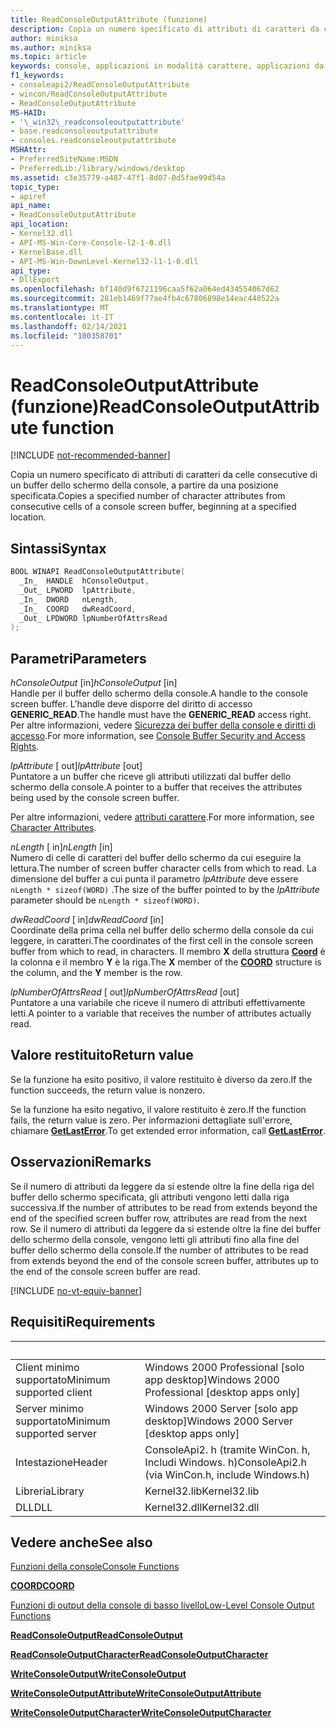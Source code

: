 ```yaml
---
title: ReadConsoleOutputAttribute (funzione)
description: Copia un numero specificato di attributi di caratteri da celle consecutive di un buffer dello schermo della console, a partire da una posizione specificata.
author: miniksa
ms.author: miniksa
ms.topic: article
keywords: console, applicazioni in modalità carattere, applicazioni da riga di comando, applicazioni di terminale, api della console
f1_keywords:
- consoleapi2/ReadConsoleOutputAttribute
- wincon/ReadConsoleOutputAttribute
- ReadConsoleOutputAttribute
MS-HAID:
- '\_win32\_readconsoleoutputattribute'
- base.readconsoleoutputattribute
- consoles.readconsoleoutputattribute
MSHAttr:
- PreferredSiteName:MSDN
- PreferredLib:/library/windows/desktop
ms.assetid: c3e35779-a487-47f1-8d07-0d5fae99d54a
topic_type:
- apiref
api_name:
- ReadConsoleOutputAttribute
api_location:
- Kernel32.dll
- API-MS-Win-Core-Console-l2-1-0.dll
- KernelBase.dll
- API-MS-Win-DownLevel-Kernel32-l1-1-0.dll
api_type:
- DllExport
ms.openlocfilehash: bf140d9f6721196caa5f62a064ed434554067d62
ms.sourcegitcommit: 281eb1469f77ae4fb4c67806898e14eac440522a
ms.translationtype: MT
ms.contentlocale: it-IT
ms.lasthandoff: 02/14/2021
ms.locfileid: "100358701"
---
```

# <a name="readconsoleoutputattribute-function"></a><span data-ttu-id="ceb79-104">ReadConsoleOutputAttribute (funzione)</span><span class="sxs-lookup"><span data-stu-id="ceb79-104">ReadConsoleOutputAttribute function</span></span>

[!INCLUDE [not-recommended-banner](./includes/not-recommended-banner.md)]

<span data-ttu-id="ceb79-105">Copia un numero specificato di attributi di caratteri da celle consecutive di un buffer dello schermo della console, a partire da una posizione specificata.</span><span class="sxs-lookup"><span data-stu-id="ceb79-105">Copies a specified number of character attributes from consecutive cells of a console screen buffer, beginning at a specified location.</span></span>

## <a name="syntax"></a><span data-ttu-id="ceb79-106">Sintassi</span><span class="sxs-lookup"><span data-stu-id="ceb79-106">Syntax</span></span>

```C
BOOL WINAPI ReadConsoleOutputAttribute(
  _In_  HANDLE  hConsoleOutput,
  _Out_ LPWORD  lpAttribute,
  _In_  DWORD   nLength,
  _In_  COORD   dwReadCoord,
  _Out_ LPDWORD lpNumberOfAttrsRead
);
```

## <a name="parameters"></a><span data-ttu-id="ceb79-107">Parametri</span><span class="sxs-lookup"><span data-stu-id="ceb79-107">Parameters</span></span>

<span data-ttu-id="ceb79-108">*hConsoleOutput* \[in\]</span><span class="sxs-lookup"><span data-stu-id="ceb79-108">*hConsoleOutput* \[in\]</span></span>  
<span data-ttu-id="ceb79-109">Handle per il buffer dello schermo della console.</span><span class="sxs-lookup"><span data-stu-id="ceb79-109">A handle to the console screen buffer.</span></span> <span data-ttu-id="ceb79-110">L'handle deve disporre del diritto di accesso **GENERIC\_READ**.</span><span class="sxs-lookup"><span data-stu-id="ceb79-110">The handle must have the **GENERIC\_READ** access right.</span></span> <span data-ttu-id="ceb79-111">Per altre informazioni, vedere [Sicurezza dei buffer della console e diritti di accesso](console-buffer-security-and-access-rights.md).</span><span class="sxs-lookup"><span data-stu-id="ceb79-111">For more information, see [Console Buffer Security and Access Rights](console-buffer-security-and-access-rights.md).</span></span>

<span data-ttu-id="ceb79-112">*lpAttribute* \[ out\]</span><span class="sxs-lookup"><span data-stu-id="ceb79-112">*lpAttribute* \[out\]</span></span>  
<span data-ttu-id="ceb79-113">Puntatore a un buffer che riceve gli attributi utilizzati dal buffer dello schermo della console.</span><span class="sxs-lookup"><span data-stu-id="ceb79-113">A pointer to a buffer that receives the attributes being used by the console screen buffer.</span></span>

<span data-ttu-id="ceb79-114">Per altre informazioni, vedere [attributi carattere](console-screen-buffers.md#character-attributes).</span><span class="sxs-lookup"><span data-stu-id="ceb79-114">For more information, see [Character Attributes](console-screen-buffers.md#character-attributes).</span></span>

<span data-ttu-id="ceb79-115">*nLength* \[ in\]</span><span class="sxs-lookup"><span data-stu-id="ceb79-115">*nLength* \[in\]</span></span>  
<span data-ttu-id="ceb79-116">Numero di celle di caratteri del buffer dello schermo da cui eseguire la lettura.</span><span class="sxs-lookup"><span data-stu-id="ceb79-116">The number of screen buffer character cells from which to read.</span></span> <span data-ttu-id="ceb79-117">La dimensione del buffer a cui punta il parametro *lpAttribute* deve essere `nLength * sizeof(WORD)` .</span><span class="sxs-lookup"><span data-stu-id="ceb79-117">The size of the buffer pointed to by the *lpAttribute* parameter should be `nLength * sizeof(WORD)`.</span></span>

<span data-ttu-id="ceb79-118">*dwReadCoord* \[ in\]</span><span class="sxs-lookup"><span data-stu-id="ceb79-118">*dwReadCoord* \[in\]</span></span>  
<span data-ttu-id="ceb79-119">Coordinate della prima cella nel buffer dello schermo della console da cui leggere, in caratteri.</span><span class="sxs-lookup"><span data-stu-id="ceb79-119">The coordinates of the first cell in the console screen buffer from which to read, in characters.</span></span> <span data-ttu-id="ceb79-120">Il membro **X** della struttura [**Coord**](coord-str.md) è la colonna e il membro **Y** è la riga.</span><span class="sxs-lookup"><span data-stu-id="ceb79-120">The **X** member of the [**COORD**](coord-str.md) structure is the column, and the **Y** member is the row.</span></span>

<span data-ttu-id="ceb79-121">*lpNumberOfAttrsRead* \[ out\]</span><span class="sxs-lookup"><span data-stu-id="ceb79-121">*lpNumberOfAttrsRead* \[out\]</span></span>  
<span data-ttu-id="ceb79-122">Puntatore a una variabile che riceve il numero di attributi effettivamente letti.</span><span class="sxs-lookup"><span data-stu-id="ceb79-122">A pointer to a variable that receives the number of attributes actually read.</span></span>

## <a name="return-value"></a><span data-ttu-id="ceb79-123">Valore restituito</span><span class="sxs-lookup"><span data-stu-id="ceb79-123">Return value</span></span>

<span data-ttu-id="ceb79-124">Se la funzione ha esito positivo, il valore restituito è diverso da zero.</span><span class="sxs-lookup"><span data-stu-id="ceb79-124">If the function succeeds, the return value is nonzero.</span></span>

<span data-ttu-id="ceb79-125">Se la funzione ha esito negativo, il valore restituito è zero.</span><span class="sxs-lookup"><span data-stu-id="ceb79-125">If the function fails, the return value is zero.</span></span> <span data-ttu-id="ceb79-126">Per informazioni dettagliate sull'errore, chiamare [**GetLastError**](/windows/win32/api/errhandlingapi/nf-errhandlingapi-getlasterror).</span><span class="sxs-lookup"><span data-stu-id="ceb79-126">To get extended error information, call [**GetLastError**](/windows/win32/api/errhandlingapi/nf-errhandlingapi-getlasterror).</span></span>

## <a name="remarks"></a><span data-ttu-id="ceb79-127">Osservazioni</span><span class="sxs-lookup"><span data-stu-id="ceb79-127">Remarks</span></span>

<span data-ttu-id="ceb79-128">Se il numero di attributi da leggere da si estende oltre la fine della riga del buffer dello schermo specificata, gli attributi vengono letti dalla riga successiva.</span><span class="sxs-lookup"><span data-stu-id="ceb79-128">If the number of attributes to be read from extends beyond the end of the specified screen buffer row, attributes are read from the next row.</span></span> <span data-ttu-id="ceb79-129">Se il numero di attributi da leggere da si estende oltre la fine del buffer dello schermo della console, vengono letti gli attributi fino alla fine del buffer dello schermo della console.</span><span class="sxs-lookup"><span data-stu-id="ceb79-129">If the number of attributes to be read from extends beyond the end of the console screen buffer, attributes up to the end of the console screen buffer are read.</span></span>

[!INCLUDE [no-vt-equiv-banner](./includes/no-vt-equiv-banner.md)]

## <a name="requirements"></a><span data-ttu-id="ceb79-130">Requisiti</span><span class="sxs-lookup"><span data-stu-id="ceb79-130">Requirements</span></span>

| &nbsp; | &nbsp; |
|-|-|
| <span data-ttu-id="ceb79-131">Client minimo supportato</span><span class="sxs-lookup"><span data-stu-id="ceb79-131">Minimum supported client</span></span> | <span data-ttu-id="ceb79-132">Windows 2000 Professional \[solo app desktop\]</span><span class="sxs-lookup"><span data-stu-id="ceb79-132">Windows 2000 Professional \[desktop apps only\]</span></span> |
| <span data-ttu-id="ceb79-133">Server minimo supportato</span><span class="sxs-lookup"><span data-stu-id="ceb79-133">Minimum supported server</span></span> | <span data-ttu-id="ceb79-134">Windows 2000 Server \[solo app desktop\]</span><span class="sxs-lookup"><span data-stu-id="ceb79-134">Windows 2000 Server \[desktop apps only\]</span></span> |
| <span data-ttu-id="ceb79-135">Intestazione</span><span class="sxs-lookup"><span data-stu-id="ceb79-135">Header</span></span> | <span data-ttu-id="ceb79-136">ConsoleApi2. h (tramite WinCon. h, Includi Windows. h)</span><span class="sxs-lookup"><span data-stu-id="ceb79-136">ConsoleApi2.h (via WinCon.h, include Windows.h)</span></span> |
| <span data-ttu-id="ceb79-137">Libreria</span><span class="sxs-lookup"><span data-stu-id="ceb79-137">Library</span></span> | <span data-ttu-id="ceb79-138">Kernel32.lib</span><span class="sxs-lookup"><span data-stu-id="ceb79-138">Kernel32.lib</span></span> |
| <span data-ttu-id="ceb79-139">DLL</span><span class="sxs-lookup"><span data-stu-id="ceb79-139">DLL</span></span> | <span data-ttu-id="ceb79-140">Kernel32.dll</span><span class="sxs-lookup"><span data-stu-id="ceb79-140">Kernel32.dll</span></span> |

## <a name="see-also"></a><span data-ttu-id="ceb79-141">Vedere anche</span><span class="sxs-lookup"><span data-stu-id="ceb79-141">See also</span></span>

[<span data-ttu-id="ceb79-142">Funzioni della console</span><span class="sxs-lookup"><span data-stu-id="ceb79-142">Console Functions</span></span>](console-functions.md)

[<span data-ttu-id="ceb79-143">**COORD**</span><span class="sxs-lookup"><span data-stu-id="ceb79-143">**COORD**</span></span>](coord-str.md)

[<span data-ttu-id="ceb79-144">Funzioni di output della console di basso livello</span><span class="sxs-lookup"><span data-stu-id="ceb79-144">Low-Level Console Output Functions</span></span>](low-level-console-output-functions.md)

[<span data-ttu-id="ceb79-145">**ReadConsoleOutput**</span><span class="sxs-lookup"><span data-stu-id="ceb79-145">**ReadConsoleOutput**</span></span>](readconsoleoutput.md)

[<span data-ttu-id="ceb79-146">**ReadConsoleOutputCharacter**</span><span class="sxs-lookup"><span data-stu-id="ceb79-146">**ReadConsoleOutputCharacter**</span></span>](readconsoleoutputcharacter.md)

[<span data-ttu-id="ceb79-147">**WriteConsoleOutput**</span><span class="sxs-lookup"><span data-stu-id="ceb79-147">**WriteConsoleOutput**</span></span>](writeconsoleoutput.md)

[<span data-ttu-id="ceb79-148">**WriteConsoleOutputAttribute**</span><span class="sxs-lookup"><span data-stu-id="ceb79-148">**WriteConsoleOutputAttribute**</span></span>](writeconsoleoutputattribute.md)

[<span data-ttu-id="ceb79-149">**WriteConsoleOutputCharacter**</span><span class="sxs-lookup"><span data-stu-id="ceb79-149">**WriteConsoleOutputCharacter**</span></span>](writeconsoleoutputcharacter.md)